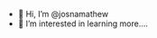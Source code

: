 - 👋 Hi, I’m @josnamathew
- 👀 I’m interested in learning more....

<!---
josnamathew/josnamathew is a ✨ special ✨ repository because its `README.md` (this file) appears on your GitHub profile.
You can click the Preview link to take a look at your changes.
--->
